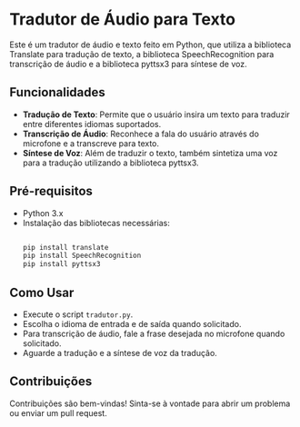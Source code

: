 # Tradutor de Áudio para Texto

Este é um tradutor de áudio e texto feito em Python, que utiliza a biblioteca Translate para tradução de texto, a biblioteca SpeechRecognition para transcrição de áudio e a biblioteca pyttsx3 para síntese de voz.

## Funcionalidades

- **Tradução de Texto**: Permite que o usuário insira um texto para traduzir entre diferentes idiomas suportados.
- **Transcrição de Áudio**: Reconhece a fala do usuário através do microfone e a transcreve para texto.
- **Síntese de Voz**: Além de traduzir o texto, também sintetiza uma voz para a tradução utilizando a biblioteca pyttsx3.

## Pré-requisitos

- Python 3.x
- Instalação das bibliotecas necessárias:
  ```bash
  
  pip install translate
  pip install SpeechRecognition
  pip install pyttsx3
## Como Usar

- Execute o script `tradutor.py`.
- Escolha o idioma de entrada e de saída quando solicitado.
- Para transcrição de áudio, fale a frase desejada no microfone quando solicitado.
- Aguarde a tradução e a síntese de voz da tradução.

## Contribuições

Contribuições são bem-vindas! Sinta-se à vontade para abrir um problema ou enviar um pull request.

